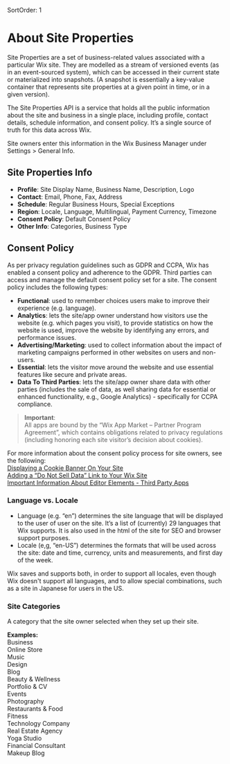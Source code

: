 SortOrder: 1
# About Site Properties

Site Properties are a set of business-related values associated with a particular Wix site. They are modelled as a stream of versioned events (as in an event-sourced system), which can be accessed in their current state or materialized into snapshots. (A snapshot is essentially a key-value container that represents site properties at a given point in time, or in a given version).   

The Site Properties API is a service that holds all the public information about the site and business in a single place, including profile, contact details, schedule information, and consent policy. It’s a single source of truth for this data across Wix.  

Site owners enter this information in the Wix Business Manager under Settings > General Info.

## Site Properties Info
- **Profile**: Site Display Name, Business Name, Description, Logo
- **Contact**: Email, Phone, Fax, Address
- **Schedule**: Regular Business Hours, Special Exceptions
- **Region**: Locale, Language, Multilingual, Payment Currency, Timezone  
- **Consent Policy**: Default Consent Policy
- **Other Info**: Categories, Business Type

## Consent Policy
As per privacy regulation guidelines such as GDPR and CCPA, Wix has enabled a consent policy and adherence to the GDPR. Third parties can access and manage the default consent policy set for a site.
The consent policy includes the following types:
- **Functional**: used to remember choices users make to improve their experience (e.g. language).
- **Analytics**: lets the site/app owner understand how visitors use the website (e.g. which pages you visit), to provide statistics on how the website is used, improve the website by identifying any errors, and performance issues.
- **Advertising/Marketing**: used to collect information about the impact of marketing campaigns performed in other websites on users and non-users.
- **Essential**: lets the visitor move around the website and use essential features like secure and private areas.
- **Data To Third Parties**: lets the site/app owner share data with other parties (includes the sale of data, as well sharing data for essential or enhanced functionality, e.g., Google Analytics) - specifically for CCPA compliance.

> **Important**:  
> All apps are bound by the “Wix App Market – Partner Program Agreement”, which contains obligations related to privacy regulations (including honoring each site visitor’s decision about cookies).

For more information about the consent policy process for site owners, see the following:  
[Displaying a Cookie Banner On Your Site](https://support.wix.com/en/article/displaying-a-cookie-banner-on-your-site)  
[Adding a “Do Not Sell Data” Link to Your Wix Site](https://support.wix.com/en/article/adding-a-do-not-sell-data-link-to-your-wix-site)       
[Important Information About Editor Elements - Third Party Apps](https://support.wix.com/en/article/important-information-about-editor-elements-third-party-apps-custom-code-and-the-cookie-banner#third-party-apps)

### Language vs. Locale
- Language (e.g. “en”) determines the site language that will be displayed to the user of user on the site. It’s a list of (currently) 29 languages that Wix supports. It is also used in the html of the site for SEO and browser support purposes.  
- Locale (e,g, “en-US”) determines the formats that will be used across the site: date and time, currency, units and measurements, and first day of the week.    

Wix saves and supports both, in order to support all locales, even though Wix doesn't support all languages, and to allow special combinations, such as a site in Japanese for users in the US.

### Site Categories 
A category that the site owner selected when they set up their site.

**Examples:**   
Business  
Online Store  
Music  
Design  
Blog  
Beauty & Wellness  
Portfolio & CV  
Events  
Photography  
Restaurants & Food  
Fitness  
Technology Company  
Real Estate Agency  
Yoga Studio  
Financial Consultant  
Makeup Blog  
